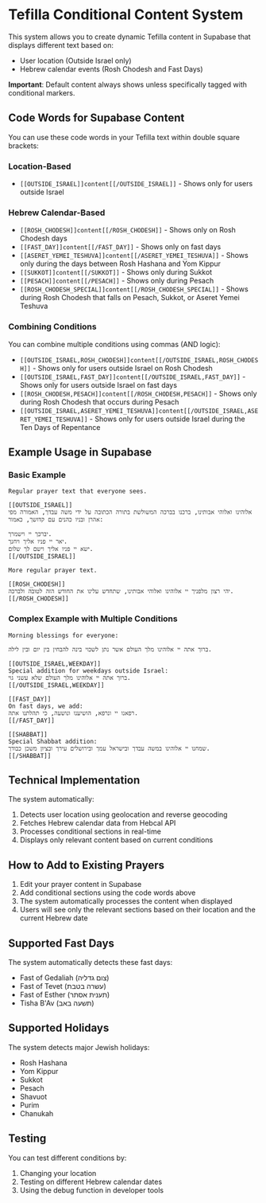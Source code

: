 # Tefilla Conditional Content System

This system allows you to create dynamic Tefilla content in Supabase that displays different text based on:
- User location (Outside Israel only)
- Hebrew calendar events (Rosh Chodesh and Fast Days)

**Important**: Default content always shows unless specifically tagged with conditional markers.

## Code Words for Supabase Content

You can use these code words in your Tefilla text within double square brackets:

### Location-Based
- `[[OUTSIDE_ISRAEL]]content[[/OUTSIDE_ISRAEL]]` - Shows only for users outside Israel

### Hebrew Calendar-Based
- `[[ROSH_CHODESH]]content[[/ROSH_CHODESH]]` - Shows only on Rosh Chodesh days
- `[[FAST_DAY]]content[[/FAST_DAY]]` - Shows only on fast days
- `[[ASERET_YEMEI_TESHUVA]]content[[/ASERET_YEMEI_TESHUVA]]` - Shows only during the days between Rosh Hashana and Yom Kippur
- `[[SUKKOT]]content[[/SUKKOT]]` - Shows only during Sukkot
- `[[PESACH]]content[[/PESACH]]` - Shows only during Pesach
- `[[ROSH_CHODESH_SPECIAL]]content[[/ROSH_CHODESH_SPECIAL]]` - Shows during Rosh Chodesh that falls on Pesach, Sukkot, or Aseret Yemei Teshuva

### Combining Conditions
You can combine multiple conditions using commas (AND logic):
- `[[OUTSIDE_ISRAEL,ROSH_CHODESH]]content[[/OUTSIDE_ISRAEL,ROSH_CHODESH]]` - Shows only for users outside Israel on Rosh Chodesh
- `[[OUTSIDE_ISRAEL,FAST_DAY]]content[[/OUTSIDE_ISRAEL,FAST_DAY]]` - Shows only for users outside Israel on fast days
- `[[ROSH_CHODESH,PESACH]]content[[/ROSH_CHODESH,PESACH]]` - Shows only during Rosh Chodesh that occurs during Pesach
- `[[OUTSIDE_ISRAEL,ASERET_YEMEI_TESHUVA]]content[[/OUTSIDE_ISRAEL,ASERET_YEMEI_TESHUVA]]` - Shows only for users outside Israel during the Ten Days of Repentance

## Example Usage in Supabase

### Basic Example
```
Regular prayer text that everyone sees.

[[OUTSIDE_ISRAEL]]
אלוהינו ואלוהי אבותינו, ברכנו בברכה המשולשת בתורה הכתובה על ידי משה עבדך, האמורה מפי אהרן ובניו כהנים עם קדושך, כאמור:

יברכך יי וישמרך.
יאר יי פניו אליך ויחנך.
ישא יי פניו אליך וישם לך שלום.
[[/OUTSIDE_ISRAEL]]

More regular prayer text.

[[ROSH_CHODESH]]
יהי רצון מלפניך יי אלוהינו ואלוהי אבותינו, שתחדש עלינו את החודש הזה לטובה ולברכה.
[[/ROSH_CHODESH]]
```

### Complex Example with Multiple Conditions
```
Morning blessings for everyone:

ברוך אתה יי אלוהינו מלך העולם אשר נתן לשכוי בינה להבחין בין יום ובין לילה.

[[OUTSIDE_ISRAEL,WEEKDAY]]
Special addition for weekdays outside Israel:
ברוך אתה יי אלוהינו מלך העולם שלא עשני גוי.
[[/OUTSIDE_ISRAEL,WEEKDAY]]

[[FAST_DAY]]
On fast days, we add:
רפאנו יי ונרפא, הושיענו ונושעה, כי תהלתנו אתה.
[[/FAST_DAY]]

[[SHABBAT]]
Special Shabbat addition:
שמחנו יי אלוהינו במשה עבדך ובישראל עמך ובירושלים עירך ובציון משכן כבודך.
[[/SHABBAT]]
```

## Technical Implementation

The system automatically:
1. Detects user location using geolocation and reverse geocoding
2. Fetches Hebrew calendar data from Hebcal API
3. Processes conditional sections in real-time
4. Displays only relevant content based on current conditions

## How to Add to Existing Prayers

1. Edit your prayer content in Supabase
2. Add conditional sections using the code words above
3. The system automatically processes the content when displayed
4. Users will see only the relevant sections based on their location and the current Hebrew date

## Supported Fast Days

The system automatically detects these fast days:
- Fast of Gedaliah (צום גדליה)
- Fast of Tevet (עשרה בטבת)
- Fast of Esther (תענית אסתר)
- Tisha B'Av (תשעה באב)

## Supported Holidays

The system detects major Jewish holidays:
- Rosh Hashana
- Yom Kippur
- Sukkot
- Pesach
- Shavuot
- Purim
- Chanukah

## Testing

You can test different conditions by:
1. Changing your location
2. Testing on different Hebrew calendar dates
3. Using the debug function in developer tools
